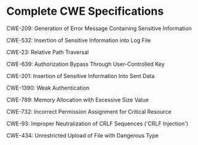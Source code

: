 

# Complete CWE Specifications

CWE-209: Generation of Error Message Containing Sensitive Information

CWE-532: Insertion of Sensitive Information into Log File

CWE-23: Relative Path Traversal

CWE-639: Authorization Bypass Through User-Controlled Key

CWE-201: Insertion of Sensitive Information Into Sent Data

CWE-1390: Weak Authentication

CWE-789: Memory Allocation with Excessive Size Value

CWE-732: Incorrect Permission Assignment for Critical Resource

CWE-93: Improper Neutralization of CRLF Sequences ('CRLF Injection')

CWE-434: Unrestricted Upload of File with Dangerous Type